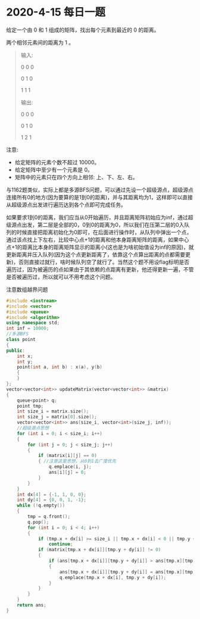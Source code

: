 # 2020-4-15 每日一题

给定一个由 0 和 1 组成的矩阵，找出每个元素到最近的 0 的距离。

两个相邻元素间的距离为 1 。

> 输入:
>
> 0 0 0
> 
> 0 1 0
> 
> 1 1 1
> 
> 输出:
>
> 0 0 0
> 
> 0 1 0
> 
> 1 2 1

注意:

- 给定矩阵的元素个数不超过 10000。
- 给定矩阵中至少有一个元素是 0。
- 矩阵中的元素只在四个方向上相邻: 上、下、左、右。

与1162题类似，实际上都是多源BFS问题，可以通过先设一个超级源点，超级源点连接所有0的地方(因为要算的是1到0的距离)，并与其距离均为1，这样即可以直接从超级源点出发进行遍历达到各个点即可完成任务。

如果要求1到0的距离，我们应当从0开始遍历，并且距离矩阵初始应为inf，通过超级源点出发，第二层是全部的0，0到0的距离为0，所以我们在压第二层的0入队列的时候直接把距离初始化为0即可，在后面进行操作时，从队列中弹出一个点，通过该点找上下左右，比较中心点+1的距离和他本身距离矩阵的距离，如果中心点+1的距离比本身的距离矩阵显示的距离小(这也是为啥初始值设为inf的原因)，就更新距离并压入队列(因为这个点更新距离了，依靠这个点算出距离的点都需要更新)，否则直接过就行，啥时候队列空了就行了。当然这个题不用设flag标明是否遍历过，因为被遍历的点如果由于其依赖的点距离有更新，他还得更新一遍，不管是否被遍历过，所以就可以不用考虑这个问题。

注意数组越界问题
```cpp
#include <iostream>
#include <vector>
#include <queue>
#include <algorithm>
using namespace std;
int inf = 10000;
//多源BFS
class point
{
public:
    int x;
    int y;
    point(int a, int b) : x(a), y(b)
    {
    }
};
vector<vector<int>> updateMatrix(vector<vector<int>> &matrix)
{
    queue<point> q;
    point tmp;
    int size_i = matrix.size();
    int size_j = matrix[0].size();
    vector<vector<int>> ans(size_i, vector<int>(size_j, inf));
    //超级源点思想
    for (int i = 0; i < size_i; i++)
    {
        for (int j = 0; j < size_j; j++)
        {
            if (matrix[i][j] == 0)
            { //注意这里思想，从0到1去广度优先
                q.emplace(i, j);
                ans[i][j] = 0;
            }
        }
    }
    int dx[4] = {-1, 1, 0, 0};
    int dy[4] = {0, 0, 1, -1};
    while (!q.empty())
    {
        tmp = q.front();
        q.pop();
        for (int i = 0; i < 4; i++)
        {
            if (tmp.x + dx[i] >= size_i || tmp.x + dx[i] < 0 || tmp.y + dy[i] >= size_j || tmp.y + dy[i] < 0)
                continue;
            if (matrix[tmp.x + dx[i]][tmp.y + dy[i]] != 0)
            {
                if (ans[tmp.x + dx[i]][tmp.y + dy[i]] > ans[tmp.x][tmp.y] + 1)
                {
                    ans[tmp.x + dx[i]][tmp.y + dy[i]] = ans[tmp.x][tmp.y] + 1;
                    q.emplace(tmp.x + dx[i], tmp.y + dy[i]);
                }
            }
        }
    }
    return ans;
}

```
